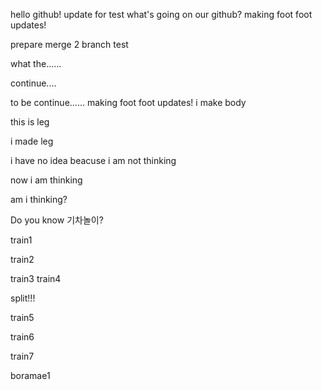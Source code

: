 hello github!
update for test
what's going on our github?
making foot 
foot updates!








prepare merge 2
branch test






what the......



continue....




to be continue......
making foot 
foot updates!
i make body








this is leg





i made leg




i have no idea beacuse i am not thinking




now i am thinking




am i thinking?



Do you know 기차놀이?

train1

train2

train3
train4


split!!!

train5

train6

train7


boramae1